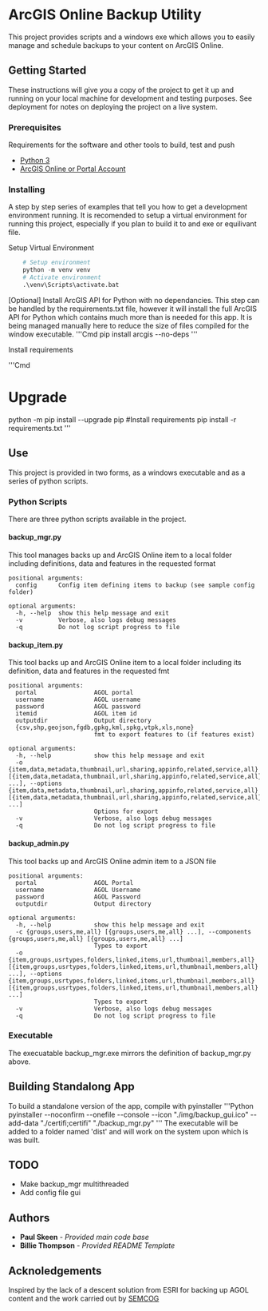 # ArcGIS Online Backup Utility

This project provides scripts and a windows exe which allows you to easily manage and schedule backups to your content on ArcGIS Online. 

## Getting Started

These instructions will give you a copy of the project to get it up and running on your local machine for development and testing purposes. See deployment for notes on deploying the project on a live system.

### Prerequisites

Requirements for the software and other tools to build, test and push 
- [Python 3](https://www.python.org/)
- [ArcGIS Online or Portal Account](https://www.arcgis.com/)

### Installing

A step by step series of examples that tell you how to get a development environment running. It is recomended to setup a virtual environment for running this project, especially if you plan to build it to and exe or equilivant file.

Setup Virtual Environment

```Python
    # Setup environment
    python -m venv venv
    # Activate environment
    .\venv\Scripts\activate.bat
``` 

[Optional] Install ArcGIS API for Python with no dependancies. This step can be handled by the requirements.txt file, however it will install the full ArcGIS API for Python which contains much more than is needed for this app. It is being managed manually here to reduce the size of files compiled for the window executable.
'''Cmd
    pip install arcgis --no-deps
'''

Install requirements

'''Cmd
  # Upgrade
  python -m pip install --upgrade pip 
  #Install requirements
  pip install -r requirements.txt
'''

## Use

This project is provided in two forms, as a windows executable and as a series of python scripts.

### Python Scripts

There are three python scripts available in the project.

#### backup_mgr.py
This tool manages backs up and ArcGIS Online item to a local folder including definitions, data and features in the requested format
```
positional arguments:
  config      Config item defining items to backup (see sample config folder)

optional arguments:
  -h, --help  show this help message and exit
  -v          Verbose, also logs debug messages
  -q          Do not log script progress to file
```

#### backup_item.py
This tool backs up and ArcGIS Online item to a local folder including its definition, data and features in the requested fmt
```
positional arguments:
  portal                AGOL portal
  username              AGOL username
  password              AGOL password
  itemid                AGOL item id
  outputdir             Output directory
  {csv,shp,geojson,fgdb,gpkg,kml,spkg,vtpk,xls,none}
                        fmt to export features to (if features exist)

optional arguments:
  -h, --help            show this help message and exit
  -o {item,data,metadata,thumbnail,url,sharing,appinfo,related,service,all} [{item,data,metadata,thumbnail,url,sharing,appinfo,related,service,all} ...], --options {item,data,metadata,thumbnail,url,sharing,appinfo,related,service,all} [{item,data,metadata,thumbnail,url,sharing,appinfo,related,service,all} ...]
                        Options for export
  -v                    Verbose, also logs debug messages
  -q                    Do not log script progress to file
```

#### backup_admin.py

This tool backs up and ArcGIS Online admin item to a JSON file

```
positional arguments:
  portal                AGOL Portal
  username              AGOL Username
  password              AGOL Password
  outputdir             Output directory

optional arguments:
  -h, --help            show this help message and exit
  -c {groups,users,me,all} [{groups,users,me,all} ...], --components {groups,users,me,all} [{groups,users,me,all} ...]
                        Types to export
  -o {item,groups,usrtypes,folders,linked,items,url,thumbnail,members,all} [{item,groups,usrtypes,folders,linked,items,url,thumbnail,members,all} ...], --options {item,groups,usrtypes,folders,linked,items,url,thumbnail,members,all} [{item,groups,usrtypes,folders,linked,items,url,thumbnail,members,all} ...]
                        Types to export
  -v                    Verbose, also logs debug messages
  -q                    Do not log script progress to file
```

### Executable

The execuatable backup_mgr.exe mirrors the definition of backup_mgr.py above.


## Building Standalong App

To build a standalone version of the app, compile with pyinstaller
'''Python
  pyinstaller --noconfirm --onefile --console --icon "./img/backup_gui.ico" --add-data "./certifi;certifi"  "./backup_mgr.py"
'''
The executable will be added to a folder named 'dist' and will work on the system upon which is was built.

## TODO

 - Make backup_mgr multithreaded 
 - Add config file gui

## Authors

  - **Paul Skeen** - *Provided main code base*
  - **Billie Thompson** - *Provided README Template*

## Acknoledgements

Inspired by the lack of a descent solution from ESRI  for backing up AGOL content and the work carried out by [SEMCOG](https://github.com/SEMCOG/Ago_Backup)
